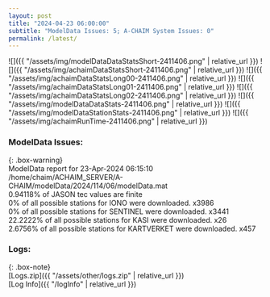 ```yaml
---
layout: post
title: "2024-04-23 06:00:00"
subtitle: "ModelData Issues: 5; A-CHAIM System Issues: 0"
permalink: /latest/
---
```


![]({{ "/assets/img/modelDataDataStatsShort-2411406.png" | relative_url }})
![]({{ "/assets/img/achaimDataStatsShort-2411406.png" | relative_url }})
![]({{ "/assets/img/achaimDataStatsLong00-2411406.png" | relative_url }})
![]({{ "/assets/img/achaimDataStatsLong01-2411406.png" | relative_url }})
![]({{ "/assets/img/achaimDataStatsLong02-2411406.png" | relative_url }})
![]({{ "/assets/img/modelDataDataStats-2411406.png" | relative_url }})
![]({{ "/assets/img/modelDataStationStats-2411406.png" | relative_url }})
![]({{ "/assets/img/achaimRunTime-2411406.png" | relative_url }})


### ModelData Issues:  
  
{: .box-warning}  
 ModelData report for 23-Apr-2024 06:15:10   
 /home/chaim/ACHAIM_SERVER/A-CHAIM/modelData/2024/114/06/modelData.mat   
 0.94118% of JASON tec values are finite   
 0% of all possible stations for IONO were downloaded. x3986   
 0% of all possible stations for SENTINEL were downloaded. x3441   
 22.2222% of all possible stations for KASI were downloaded. x26   
 2.6756% of all possible stations for KARTVERKET were downloaded. x457   
  


### Logs:  
  
{: .box-note}  
[Logs.zip]({{ "/assets/other/logs.zip" | relative_url }})  
[Log Info]({{ "/logInfo" | relative_url }})  
